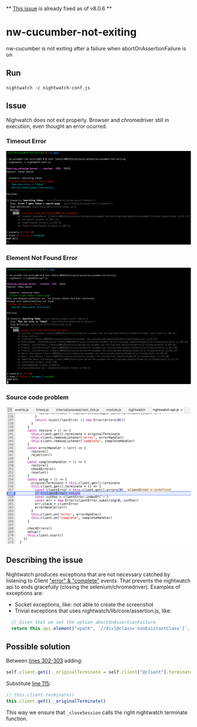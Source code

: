 ** [This issue](https://github.com/mucsi96/nightwatch-cucumber/issues/270) is already fixed as of v8.0.6 **

# nw-cucumber-not-exiting
nw-cucumber is not exiting after a failure when abortOnAssertionFailure is on

## Run

`nightwatch -c nightwatch-conf.js`

## Issue

Nighwatch does not exit properly. Browser and chromedriver still in execution, even thought an error ocurred.

### Timeout Error
![alt text](img/TimeoutError.png "Timeout Error")

### Element Not Found Error
![alt text](img/ElementNotFoundError.png "Timeout Error")

### Source code problem
![alt text](img/Problem.png "Source Code Problem")

## Describing the issue

Nightwatch produces exceptions that are not necessary catched by listening to Client ["error" & "complete"](https://github.com/mucsi96/nightwatch-cucumber/blob/master/lib/nightwatch-api.js#L264:L265) events.
That prevents the nightwatch api to ends gracefully (closing the selenium/chromedriver).
Examples of exceptions are:
- Socket exceptions, like: not able to create the screenshot
- Trivial exceptions that uses nightwatch/lib/core/assertion.js, like: 
```javascript
  // Given that we set the option abortOnAssertionFailure
  return this.api.element("xpath", `//div[@class='nonExistantClass']`, (result) => {
```

## Possible solution
Between [lines 302-303](https://github.com/mucsi96/nightwatch-cucumber/blob/master/lib/nightwatch-api.js#L302:L303) adding:
```javascript
self.client.get()._originalTerminate = self.client["@client"].terminate;
```
Substitute [line 115](https://github.com/mucsi96/nightwatch-cucumber/blob/master/lib/nightwatch-api.js#L115):
```javascript
// this.client.terminate()
this.client.get()._originalTerminate()
```
This way we ensure that `_closeSession` calls the right nightwatch terminate function.
